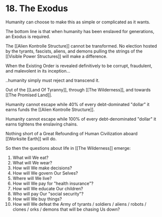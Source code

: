 # 18. The Exodus

Humanity can choose to make this as simple or complicated as it wants. 

The bottom line is that when humanity has been enslaved for generations, an Exodus is required. 

The [[Alien Kontrolle Structure]] cannot be transformed. No election hosted by the tyrants, fascists, aliens, and demons pulling the strings of the [[Visible Power Structures]] will make a difference. 

When the Existing Order is revealed definitively to be corrupt, fraudulent, and malevolent in its inception...

..humanity simply must reject and transcend it.  

Out of the [[Land Of Tyranny]], through [[The Wilderness]], and towards [[The Promised Land]]. 

Humanity cannot escape while 40% of every debt-dominated "dollar" it earns funds the [[Alien Kontrolle Structure]]. 

Humanity cannot escape while 100% of every debt-denominated "dollar" it earns tightens the enslaving chains.  

Nothing short of a Great Refounding of Human Civilization aboard [[Worksite Earth]] will do. 

So then the questions about life in [[The Wilderness]] emerge: 

1. What will We eat? 
2. What will We wear? 
3. How will We make decisions?  
4. How will We govern Our Selves? 
5. Where will We live?  
6. How will We pay for "health insurance"?  
7. How will We educate Our children?  
8. Who will pay Our "social security"?  
9. How will We buy things?  
10. How will We defeat the Army of tyrants / soldiers / aliens / robots / clones / orks / demons that will be chasing Us down?  



